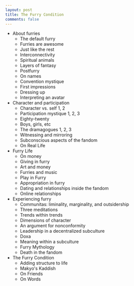 ```yaml
---
layout: post
title: The Furry Condition
comments: false
---
```


* About furries
    * The default furry
    * Furries are awesome
    * Just like the rest
    * Interconnectivity
    * Spiritual animals
    * Layers of fantasy
    * Postfurry
    * On names
    * Convention mystique
    * First impressions
    * Dressing up
    * Interpreting an avatar
* Character and participation
    * Character vs. self 1, 2
    * Participation mystique 1, 2, 3
    * Eighty-twenty
    * Boys, girls, etc
    * The dramagogues 1, 2, 3
    * Witnessing and mirroring
    * Subconscious aspects of the fandom
    * On Real Life
* Furry Life
    * On money
    * Giving in furry
    * Art and money
    * Furries and music
    * Play in Furry
    * Appropriation in furry
    * Dating and relationships inside the fandom
    * Online relationships
* Experiencing furry
    * Communitas: liminality, marginality, and outsidership
    * Three meditations
    * Trends within trends
    * Dimensions of character
    * An argument for nonconformity
    * Leadership in a decentralized subculture
    * Doxa
    * Meaning within a subculture
    * Furry Mythology
    * Death in the fandom
* The Furry Condition
    * Adding structure to life
    * Makyo's Kaddish
    * On Friends
    * On Words
